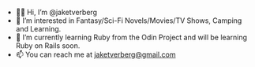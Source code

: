 - ✌🏻 Hi, I’m @jaketverberg
- 👀 I’m interested in Fantasy/Sci-Fi Novels/Movies/TV Shows, Camping and Learning.
- 🌱 I’m currently learning Ruby from the Odin Project and will be learning Ruby on Rails soon.
- 📫 You can reach me at jaketverberg@gmail.com
